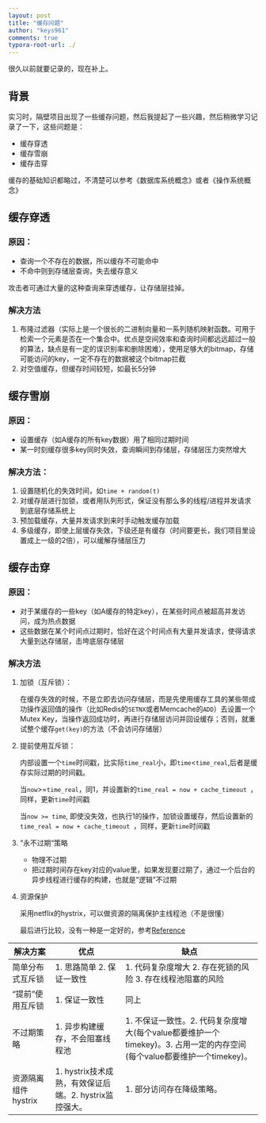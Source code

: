 ```yaml
---
layout: post
title: "缓存问题"
author: "keys961"
comments: true
typora-root-url: ./
---
```


很久以前就要记录的，现在补上。

## 背景

实习时，隔壁项目出现了一些缓存问题，然后我提起了一些兴趣，然后稍微学习记录了一下，这些问题是：

- 缓存穿透
- 缓存雪崩
- 缓存击穿

缓存的基础知识都略过，不清楚可以参考《数据库系统概念》或者《操作系统概念》

## 缓存穿透

### 原因：

- 查询一个不存在的数据，所以缓存不可能命中
- 不命中则到存储层查询，失去缓存意义

攻击者可通过大量的这种查询来穿透缓存，让存储层挂掉。

### 解决方法

1. 布隆过滤器（实际上是一个很长的二进制向量和一系列随机映射函数。可用于检索一个元素是否在一个集合中。优点是空间效率和查询时间都远远超过一般的算法，缺点是有一定的误识别率和删除困难），使用足够大的bitmap，存储可能访问的key，一定不存在的数据被这个bitmap拦截
2. 对空值缓存，但缓存时间较短，如最长5分钟

## 缓存雪崩

### 原因：

- 设置缓存（如A缓存的所有key数据）用了相同过期时间
- 某一时刻缓存很多key同时失效，查询瞬间到存储层，存储层压力突然增大

### 解决方法：

1. 设置随机化的失效时间，如`time + random(t)`
2. 对缓存层进行加锁，或者用队列形式，保证没有那么多的线程/进程并发请求到底层存储系统上
3. 预加载缓存，大量并发请求到来时手动触发缓存加载
4. 多级缓存，即使上层缓存失效，下级还是有缓存（时间要更长，我们项目里设置成上一级的2倍），可以缓解存储层压力

## 缓存击穿

### 原因：

- 对于某缓存的一些key（如A缓存的特定key），在某些时间点被超高并发访问，成为热点数据
- 这些数据在某个时间点过期时，恰好在这个时间点有大量并发请求，使得请求大量到达存储层，击垮底层存储层

### 解决方法

1. 加锁（互斥锁）：

   在缓存失效的时候，不是立即去访问存储层，而是先使用缓存工具的某些带成功操作返回值的操作（比如Redis的`SETNX`或者Memcache的`ADD`）去设置一个Mutex Key，当操作返回成功时，再进行存储层访问并回设缓存；否则，就重试整个缓存`get(key)`的方法（不会访问存储层）

2. 提前使用互斥锁：

   内部设置一个`time`时间戳，比实际`time_real`小，即`time`<`time_real`,后者是缓存实际过期的时间戳。

   当`now`>=`time_real`，同1，并设置新的`time_real = now + cache_timeout `，同样，更新`time`时间戳

   当`now >= time`, 即使没失效，也执行1的操作，加锁设置缓存，然后设置新的`time_real = now + cache_timeout `，同样，更新`time`时间戳

3. ”永不过期“策略

   - 物理不过期
   - 把过期时间存在key对应的value里，如果发现要过期了，通过一个后台的异步线程进行缓存的构建，也就是“逻辑”不过期

4. 资源保护

   采用netflix的hystrix，可以做资源的隔离保护主线程池（不是很懂）


   最后进行比较，没有一种是一定好的，参考[Reference](http://carlosfu.iteye.com/blog/2269687?hmsr=toutiao.io&utm_medium=toutiao.io&utm_source=toutiao.io)

| 解决方案          | 优点                                    | 缺点                                       |
| ------------- | ------------------------------------- | ---------------------------------------- |
| 简单分布式互斥锁      | 1. 思路简单 2. 保证一致性                      | 1. 代码复杂度增大 2. 存在死锁的风险 3. 存在线程池阻塞的风险      |
| “提前”使用互斥锁     | 1. 保证一致性                              | 同上                                       |
| 不过期策略         | 1. 异步构建缓存，不会阻塞线程池                     | 1. 不保证一致性。2. 代码复杂度增大(每个value都要维护一个timekey)。3. 占用一定的内存空间(每个value都要维护一个timekey)。 |
| 资源隔离组件hystrix | 1. hystrix技术成熟，有效保证后端。2. hystrix监控强大。 | 1. 部分访问存在降级策略。                           |
